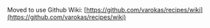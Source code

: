 Moved to use Github Wiki: [https://github.com/varokas/recipes/wiki](https://github.com/varokas/recipes/wiki)

